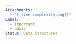 ```yaml
---
Attachments:
  - "[[time-complexity.png]]"
Label:
  - Important
  - basic
Status: Data Structures
---
```

